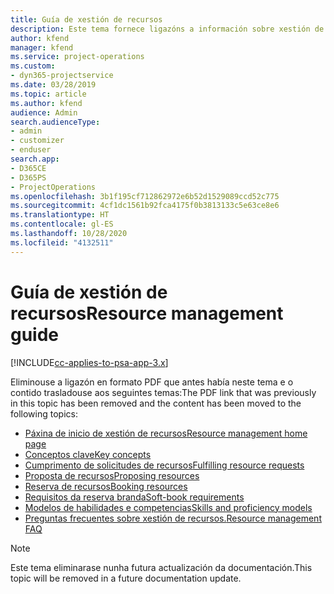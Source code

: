 ```yaml
---
title: Guía de xestión de recursos
description: Este tema fornece ligazóns a información sobre xestión de recursos en Project Service Automation.
author: kfend
manager: kfend
ms.service: project-operations
ms.custom:
- dyn365-projectservice
ms.date: 03/28/2019
ms.topic: article
ms.author: kfend
audience: Admin
search.audienceType:
- admin
- customizer
- enduser
search.app:
- D365CE
- D365PS
- ProjectOperations
ms.openlocfilehash: 3b1f195cf712862972e6b52d1529089ccd52c775
ms.sourcegitcommit: 4cf1dc1561b92fca4175f0b3813133c5e63ce8e6
ms.translationtype: HT
ms.contentlocale: gl-ES
ms.lasthandoff: 10/28/2020
ms.locfileid: "4132511"
---
```

# <a name="resource-management-guide"></a><span data-ttu-id="88ab2-103">Guía de xestión de recursos</span><span class="sxs-lookup"><span data-stu-id="88ab2-103">Resource management guide</span></span>

[!INCLUDE[cc-applies-to-psa-app-3.x](../../includes/cc-applies-to-psa-app-3x.md)]

<span data-ttu-id="88ab2-104">Eliminouse a ligazón en formato PDF que antes había neste tema e o contido trasladouse aos seguintes temas:</span><span class="sxs-lookup"><span data-stu-id="88ab2-104">The PDF link that was previously in this topic has been removed and the content has been moved to the following topics:</span></span>

- [<span data-ttu-id="88ab2-105">Páxina de inicio de xestión de recursos</span><span class="sxs-lookup"><span data-stu-id="88ab2-105">Resource management home page</span></span>](../resource-management-home-page.md)
- [<span data-ttu-id="88ab2-106">Conceptos clave</span><span class="sxs-lookup"><span data-stu-id="88ab2-106">Key concepts</span></span>](../reports-key-concepts.md)
- [<span data-ttu-id="88ab2-107">Cumprimento de solicitudes de recursos</span><span class="sxs-lookup"><span data-stu-id="88ab2-107">Fulfilling resource requests</span></span>](../resource-management-fulfill-requests.md)
- [<span data-ttu-id="88ab2-108">Proposta de recursos</span><span class="sxs-lookup"><span data-stu-id="88ab2-108">Proposing resources</span></span>](../resource-management-propose-resources.md)
- [<span data-ttu-id="88ab2-109">Reserva de recursos</span><span class="sxs-lookup"><span data-stu-id="88ab2-109">Booking resources</span></span>](../resource-management-book-resources-scheduleboard.md)
- [<span data-ttu-id="88ab2-110">Requisitos da reserva branda</span><span class="sxs-lookup"><span data-stu-id="88ab2-110">Soft-book requirements</span></span>](../resource-management-softbook-requirements.md)
- [<span data-ttu-id="88ab2-111">Modelos de habilidades e competencias</span><span class="sxs-lookup"><span data-stu-id="88ab2-111">Skills and proficiency models</span></span>](../resource-management-skills-proficiency.md)
- [<span data-ttu-id="88ab2-112">Preguntas frecuentes sobre xestión de recursos.</span><span class="sxs-lookup"><span data-stu-id="88ab2-112">Resource management FAQ</span></span>](../resource-management-faq.md)

> [!NOTE]
> <span data-ttu-id="88ab2-113">Este tema eliminarase nunha futura actualización da documentación.</span><span class="sxs-lookup"><span data-stu-id="88ab2-113">This topic will be removed in a future documentation update.</span></span> 
